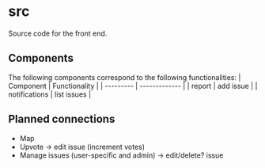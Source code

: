 # src

Source code for the front end.

## Components
The following components correspond to the following functionalities:
| Component | Functionality |
| --------- | ------------- |
| report | add issue |
| notifications | list issues |

## Planned connections
- Map
- Upvote -> edit issue (increment votes)
- Manage issues (user-specific and admin) -> edit/delete? issue